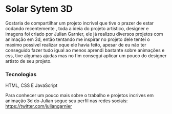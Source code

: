 ﻿# Solar Sytem 3D

Gostaria de compartilhar um projeto incrivel que tive o prazer de estar codando recentemente , toda a ideia do projeto artistico, designer e imagens foi criado por Julian Garnier, ele já realizou diversos projetos com animação em 3d, então tentando me inspirar no projeto dele tentei o maximo possivel realizar oque ele havia feito, apesar de eu não ter conseguido fazer tudo igual ao menos aprendi bastante sobre animações e css, tive algumas ajudas mas no fim consegui aplicar um pouco do designer artisto de seu projeto.

### Tecnologias

HTML, CSS E JavaScript

Para conhecer um pouco mais sobre o trabalho e projetos incrives em animação 3d do Julian segue seu perfil nas redes sociais: https://twitter.com/juliangarnier
